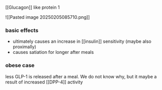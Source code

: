 [[Glucagon]] like protein 1

![[Pasted image 20250205085710.png]]

### basic effects
- ultimately causes an increase in [[insulin]] sensitivity (maybe also proximally)
- causes satiation for longer after meals

### obese case
less GLP-1 is released after a meal. We do not know why, but it maybe a result of increased [[DPP-4]] activity
